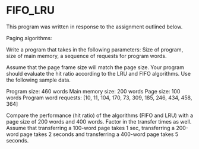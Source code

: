 # FIFO_LRU
This program was written in response to the assignment outlined below. 

Paging algorithms: 

Write a program that takes in the following parameters: Size of program, size of main memory, a sequence of requests for program words. 

Assume that the page frame size will match the page size. Your program should evaluate the hit ratio according to the LRU and FIFO algorithms. Use the following sample data.

Program size: 460 words
Main memory size: 200 words
Page size: 100 words
Program word requests: [10, 11, 104, 170, 73, 309, 185, 246, 434, 458, 364]

Compare the performance (hit ratio) of the algorithms (FIFO and LRU) with a page size of 200 words and 400 words. Factor in the transfer times as well. Assume that transferring a 100-word page takes 1 sec, transferring a 200-word page takes 2 seconds and transferring a 400-word page takes 5 seconds. 
